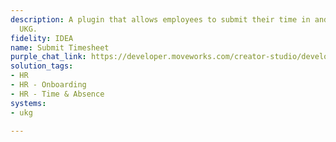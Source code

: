 ```yaml
---
description: A plugin that allows employees to submit their time in and time out within
  UKG.
fidelity: IDEA
name: Submit Timesheet
purple_chat_link: https://developer.moveworks.com/creator-studio/developer-tools/purple-chat?purple_chat_v1=%7B%22messages%22%3A%5B%7B%22from%22%3A%22USER%22%2C%22text%22%3A%22I+need+to+submit+my+timesheet+for+last+week.%22%7D%2C%7B%22from%22%3A%22BOT%22%2C%22text%22%3A%22%3Cp%3EGot+it.+Let%27s+submit+your+timesheet+to+UKG.%3C%2Fp%3E%22%7D%2C%7B%22from%22%3A%22BOT%22%2C%22text%22%3A%22%3Cp%3EWhat+was+your+total+number+of+working+hours+for+last+week%3F%3Cbr%3E%3C%2Fp%3E%22%7D%2C%7B%22from%22%3A%22USER%22%2C%22text%22%3A%22%3Cp%3E40+hours%3Cbr%3E%3C%2Fp%3E%22%7D%2C%7B%22from%22%3A%22BOT%22%2C%22text%22%3A%22%3Cp%3EDid+you+work+any+overtime+hours%3F%3Cbr%3E%3C%2Fp%3E%22%7D%2C%7B%22from%22%3A%22USER%22%2C%22text%22%3A%22%3Cp%3ENo+overtime+hours.%3Cbr%3E%3C%2Fp%3E%22%7D%2C%7B%22from%22%3A%22BOT%22%2C%22text%22%3A%22%3Cp%3EDo+you+need+to+report+any+leave+hours%3F%3Cbr%3E%3C%2Fp%3E%22%7D%2C%7B%22from%22%3A%22USER%22%2C%22text%22%3A%22%3Cp%3ENo+leave+hours.%3Cbr%3E%3C%2Fp%3E%22%7D%2C%7B%22from%22%3A%22BOT%22%2C%22text%22%3A%22%3Cp%3EPlease+confirm+your+timesheet+details+before+submission%3A%3Cbr%3E%3C%2Fp%3E%22%2C%22cards%22%3A%5B%7B%22title%22%3A%22%3Cp%3ETimesheet+Submission+Confirmation%3Cbr%3E%3C%2Fp%3E%22%2C%22text%22%3A%22%3Cp%3E%3Cb%3ETotal+Working+Hours%3A%3C%2Fb%3E+40+hours%3Cbr%3E%3Cb%3EOvertime+Hours%3A%3C%2Fb%3E+0+hours%3Cbr%3E%3Cb%3ELeave+Hours%3A%3C%2Fb%3E+0+hours%3Cbr%3E%3C%2Fp%3E%22%2C%22buttons%22%3A%5B%7B%22style%22%3A%22PRIMARY%22%2C%22text%22%3A%22Submit+to+Oracle+HCM%22%7D%2C%7B%22text%22%3A%22Edit+Details%22%7D%2C%7B%22text%22%3A%22Cancel%22%7D%5D%7D%5D%7D%5D%2C%22settings%22%3A%7B%22colorStyle%22%3A%22LIGHT%22%2C%22startTime%22%3A%2211%3A43%2BAM%22%2C%22defaultPerson%22%3A%22GWEN%22%2C%22editable%22%3Atrue%2C%22botName%22%3A%22%22%2C%22botImageUrl%22%3A%22%22%7D%7D
solution_tags:
- HR
- HR - Onboarding
- HR - Time & Absence
systems:
- ukg

---
```

